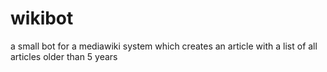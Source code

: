 wikibot
=======

a small bot for a mediawiki system which creates an article with a list of all articles older than 5 years
